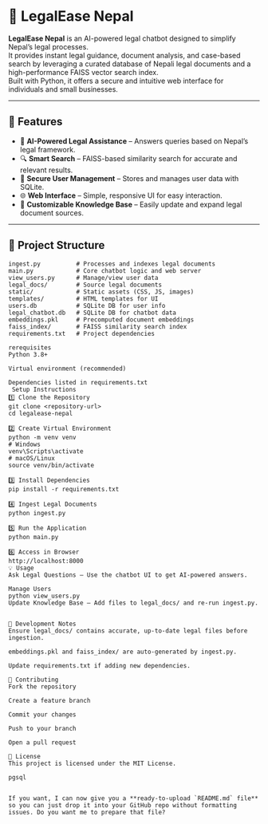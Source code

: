 # 📜 LegalEase Nepal

**LegalEase Nepal** is an AI-powered legal chatbot designed to simplify Nepal’s legal processes.  
It provides instant legal guidance, document analysis, and case-based search by leveraging a curated database of Nepali legal documents and a high-performance FAISS vector search index.  
Built with Python, it offers a secure and intuitive web interface for individuals and small businesses.

---

## 🚀 Features
- 🤖 **AI-Powered Legal Assistance** – Answers queries based on Nepal’s legal framework.
- 🔍 **Smart Search** – FAISS-based similarity search for accurate and relevant results.
- 🔐 **Secure User Management** – Stores and manages user data with SQLite.
- 🌐 **Web Interface** – Simple, responsive UI for easy interaction.
- 📂 **Customizable Knowledge Base** – Easily update and expand legal document sources.

---

## 📂 Project Structure
```plaintext
ingest.py          # Processes and indexes legal documents
main.py            # Core chatbot logic and web server
view_users.py      # Manage/view user data
legal_docs/        # Source legal documents
static/            # Static assets (CSS, JS, images)
templates/         # HTML templates for UI
users.db           # SQLite DB for user info
legal_chatbot.db   # SQLite DB for chatbot data
embeddings.pkl     # Precomputed document embeddings
faiss_index/       # FAISS similarity search index
requirements.txt   # Project dependencies

rerequisites
Python 3.8+

Virtual environment (recommended)

Dependencies listed in requirements.txt
 Setup Instructions
1️⃣ Clone the Repository
git clone <repository-url>
cd legalease-nepal

2️⃣ Create Virtual Environment
python -m venv venv
# Windows
venv\Scripts\activate
# macOS/Linux
source venv/bin/activate

3️⃣ Install Dependencies
pip install -r requirements.txt

4️⃣ Ingest Legal Documents
python ingest.py

5️⃣ Run the Application
python main.py

6️⃣ Access in Browser
http://localhost:8000
💡 Usage
Ask Legal Questions – Use the chatbot UI to get AI-powered answers.

Manage Users
python view_users.py
Update Knowledge Base – Add files to legal_docs/ and re-run ingest.py.


📌 Development Notes
Ensure legal_docs/ contains accurate, up-to-date legal files before ingestion.

embeddings.pkl and faiss_index/ are auto-generated by ingest.py.

Update requirements.txt if adding new dependencies.

🤝 Contributing
Fork the repository

Create a feature branch

Commit your changes

Push to your branch

Open a pull request

📜 License
This project is licensed under the MIT License.

pgsql


If you want, I can now give you a **ready-to-upload `README.md` file** so you can just drop it into your GitHub repo without formatting issues. Do you want me to prepare that file?
